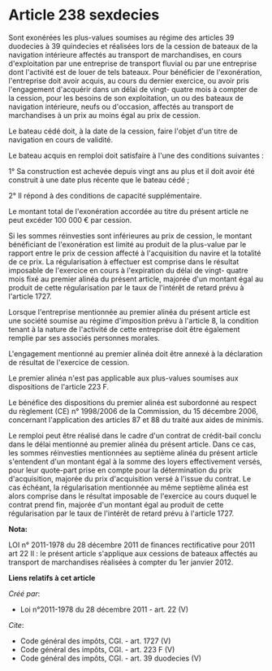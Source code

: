 # Article 238 sexdecies

Sont exonérées les plus-values soumises au régime des articles 39 duodecies à 39 quindecies et réalisées lors de la cession
de bateaux de la navigation intérieure affectés au transport de marchandises, en cours d'exploitation par une entreprise de
transport fluvial ou par une entreprise dont l'activité est de louer de tels bateaux. Pour bénéficier de l'exonération,
l'entreprise doit avoir acquis, au cours du dernier exercice, ou avoir pris l'engagement d'acquérir dans un délai de vingt-
quatre mois à compter de la cession, pour les besoins de son exploitation, un ou des bateaux de navigation intérieure, neufs
ou d'occasion, affectés au transport de marchandises à un prix au moins égal au prix de cession. 

Le bateau cédé doit, à la date de la cession, faire l'objet d'un titre de navigation en cours de validité. 

Le bateau acquis en remploi doit satisfaire à l'une des conditions suivantes : 

1° Sa construction est achevée depuis vingt ans au plus et il doit avoir été construit à une date plus récente que le bateau
cédé ; 

2° Il répond à des conditions de capacité supplémentaire. 

Le montant total de l'exonération accordée au titre du présent article ne peut excéder 100 000 € par cession. 

Si les sommes réinvesties sont inférieures au prix de cession, le montant bénéficiant de l'exonération est limité au produit
de la plus-value par le rapport entre le prix de cession affecté à l'acquisition du navire et la totalité de ce prix. La
régularisation à effectuer est comprise dans le résultat imposable de l'exercice en cours à l'expiration du délai de vingt-
quatre mois fixé au premier alinéa du présent article, majorée d'un montant égal au produit de cette régularisation par le
taux de l'intérêt de retard prévu à l'article 1727. 

Lorsque l'entreprise mentionnée au premier alinéa du présent article est une société soumise au régime d'imposition prévu à
l'article 8, la condition tenant à la nature de l'activité de cette entreprise doit être également remplie par ses associés
personnes morales. 

L'engagement mentionné au premier alinéa doit être annexé à la déclaration de résultat de l'exercice de cession. 

Le premier alinéa n'est pas applicable aux plus-values soumises aux dispositions de l'article 223 F. 

Le bénéfice des dispositions du premier alinéa est subordonné au respect du règlement (CE) n° 1998/2006 de la Commission, du
15 décembre 2006, concernant l'application des articles 87 et 88 du traité aux aides de minimis. 

Le remploi peut être réalisé dans le cadre d'un contrat de crédit-bail conclu dans le délai mentionné au premier alinéa du
présent article. Dans ce cas, les sommes réinvesties mentionnées au septième alinéa du présent article s'entendent d'un
montant égal à la somme des loyers effectivement versés, pour leur quote-part prise en compte pour la détermination du prix
d'acquisition, majorée du prix d'acquisition versé à l'issue du contrat. Le cas échéant, la régularisation mentionnée au même
septième alinéa est alors comprise dans le résultat imposable de l'exercice au cours duquel le contrat prend fin, majorée
d'un montant égal au produit de cette régularisation par le taux de l'intérêt de retard prévu à l'article 1727.

**Nota:**

LOI n° 2011-1978 du 28 décembre 2011 de finances rectificative pour 2011 art 22 II : le présent article s'applique aux
cessions de bateaux affectés au transport de marchandises réalisées à compter du 1er janvier 2012.

**Liens relatifs à cet article**

_Créé par_:

  - Loi n°2011-1978 du 28 décembre 2011 - art. 22 (V)

_Cite_:

  - Code général des impôts, CGI. - art. 1727 (V)
  - Code général des impôts, CGI. - art. 223 F (V)
  - Code général des impôts, CGI. - art. 39 duodecies (V)
